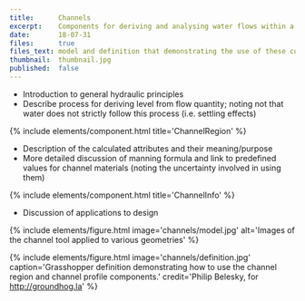 ```yaml
---
title:      Channels
excerpt:    Components for deriving and analysing water flows within a sectional profile.
date:       18-07-31
files:      true
files_text: model and definition that demonstrating the use of these components
thumbnail:  thumbnail.jpg
published:  false
---
```


- Introduction to general hydraulic principles
- Describe process for deriving level from flow quantity; noting not that water does not strictly follow this process (i.e. settling effects)

{% include elements/component.html title='ChannelRegion' %}

- Description of the calculated attributes and their meaning/purpose
- More detailed discussion of manning formula and link to predefined values for channel materials (noting the uncertainty involved in using them)

{% include elements/component.html title='ChannelInfo' %}

- Discussion of applications to design

{% include elements/figure.html image='channels/model.jpg' alt='Images of the channel tool applied to various geometries' %}

{% include elements/figure.html image='channels/definition.jpg' caption='Grasshopper definition demonstrating how to use the channel region and channel profile components.' credit='Philip Belesky, for http://groundhog.la' %}

